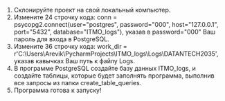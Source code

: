 1) Склонируйте проект на свой локальный компьютер.
2) Измените 24 строчку кода:
   conn = psycopg2.connect(user="postgres", password="000", host="127.0.0.1", port="5432", database="ITMO_logs"), указав в password="000" Ваш пароль для входа в PostgreSQL.
3) Измените 36 строчку кода:
   work_dir = r'C:\Users\Arevik\PycharmProjects\ITMO_logs\Logs\DATANTECH2035', указав кавычках Ваш путь к файлу Logs. 
4) В программе PostgreSQL создайте базу данных ITMO_logs, и создайте таблицы, которые будет заполнять программа, выполнив все запросы из папки create_table_queries.
5) Программа готова к запуску!
